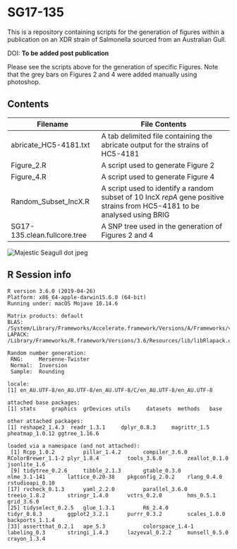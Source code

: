 # SG17-135
This is a repository containing scripts for the generation of figures within a publication on an XDR strain of Salmonella sourced from an Australian Gull.

DOI: **To be added post publication**

Please see the scripts above for the generation of specific Figures. Note that the grey bars on Figures 2 and 4 were added manually using photoshop.

## Contents

|Filename|File Contents|
|--------|------|
|abricate_HC5-4181.txt|A tab delimited file containing the abricate output for the strains of HC5-4181|
|Figure_2.R| A script used to generate Figure 2|
|Figure_4.R| A script used to generate Figure 4|
|Random_Subset_IncX.R| A script used to identify a random subset of 10 IncX *repA* gene positive strains from HC5-4181 to be analysed using BRIG|
|SG17-135.clean.fullcore.tree|A SNP tree used in the generation of Figures 2 and 4|


![Majestic Seagull dot jpeg](https://github.com/majestic_seagull_dot_jpeg.jpeg)




## R Session info
```
R version 3.6.0 (2019-04-26)
Platform: x86_64-apple-darwin15.6.0 (64-bit)
Running under: macOS Mojave 10.14.6

Matrix products: default
BLAS:   /System/Library/Frameworks/Accelerate.framework/Versions/A/Frameworks/vecLib.framework/Versions/A/libBLAS.dylib
LAPACK: /Library/Frameworks/R.framework/Versions/3.6/Resources/lib/libRlapack.dylib

Random number generation:
 RNG:     Mersenne-Twister 
 Normal:  Inversion 
 Sample:  Rounding 
 
locale:
[1] en_AU.UTF-8/en_AU.UTF-8/en_AU.UTF-8/C/en_AU.UTF-8/en_AU.UTF-8

attached base packages:
[1] stats     graphics  grDevices utils     datasets  methods   base     

other attached packages:
[1] reshape2_1.4.3  readr_1.3.1     dplyr_0.8.3     magrittr_1.5    pheatmap_1.0.12 ggtree_1.16.6  

loaded via a namespace (and not attached):
 [1] Rcpp_1.0.2         pillar_1.4.2       compiler_3.6.0     RColorBrewer_1.1-2 plyr_1.8.4         tools_3.6.0        zeallot_0.1.0      jsonlite_1.6      
 [9] tidytree_0.2.6     tibble_2.1.3       gtable_0.3.0       nlme_3.1-141       lattice_0.20-38    pkgconfig_2.0.2    rlang_0.4.0        rstudioapi_0.10   
[17] rvcheck_0.1.3      yaml_2.2.0         parallel_3.6.0     treeio_1.8.2       stringr_1.4.0      vctrs_0.2.0        hms_0.5.1          grid_3.6.0        
[25] tidyselect_0.2.5   glue_1.3.1         R6_2.4.0           tidyr_0.8.3        ggplot2_3.2.1      purrr_0.3.2        scales_1.0.0       backports_1.1.4   
[33] assertthat_0.2.1   ape_5.3            colorspace_1.4-1   labeling_0.3       stringi_1.4.3      lazyeval_0.2.2     munsell_0.5.0      crayon_1.3.4 
```
